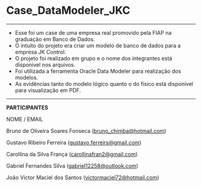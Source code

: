 # Case_DataModeler_JKC
---
* Esse foi um case de uma empresa real promovido pela FIAP na graduação em Banco de Dados.
* O intuito do projeto era criar um modelo de banco de dados para a empresa JK Control.
* O projeto foi realizado em grupo e o nome dos integrantes está disponivel nos arquivos.
* Foi utilizada a ferramenta Oracle Data Modeler para realização dos modelos.
* As evidências tanto do modelo lógico quanto o do físico está disponível para visualização em PDF.
---

**PARTICIPANTES**
      
NOME / EMAIL                                 

Bruno de Oliveira Soares Fonseca (bruno_chimba@hotmail.com)

Gustavo Ribeiro Ferreira  (gustavo.ferreirs@gmail.com)

Carollina da Silva França  (carollinafran2@gmail.com)

Gabriel Fernandes Silva  (gabriel12258@outlook.com)

João Victor Maciel dos Santos  (victormaciel72@hotmail.com)
